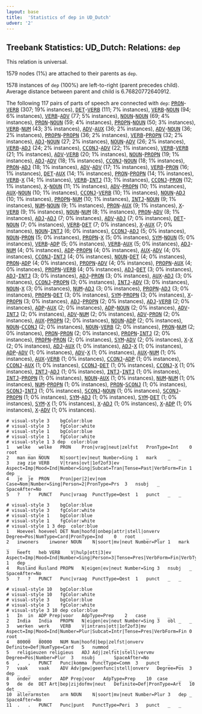 ```yaml
---
layout: base
title:  'Statistics of dep in UD_Dutch'
udver: '2'
---
```


## Treebank Statistics: UD_Dutch: Relations: `dep`

This relation is universal.

1579 nodes (1%) are attached to their parents as `dep`.

1578 instances of `dep` (100%) are left-to-right (parent precedes child).
Average distance between parent and child is 6.76820772640912.

The following 117 pairs of parts of speech are connected with `dep`: <tt><a href="nl-pos-PRON.html">PRON</a></tt>-<tt><a href="nl-pos-VERB.html">VERB</a></tt> (307; 19% instances), <tt><a href="nl-pos-DET.html">DET</a></tt>-<tt><a href="nl-pos-VERB.html">VERB</a></tt> (111; 7% instances), <tt><a href="nl-pos-VERB.html">VERB</a></tt>-<tt><a href="nl-pos-NOUN.html">NOUN</a></tt> (94; 6% instances), <tt><a href="nl-pos-VERB.html">VERB</a></tt>-<tt><a href="nl-pos-ADV.html">ADV</a></tt> (77; 5% instances), <tt><a href="nl-pos-NOUN.html">NOUN</a></tt>-<tt><a href="nl-pos-NOUN.html">NOUN</a></tt> (69; 4% instances), <tt><a href="nl-pos-PRON.html">PRON</a></tt>-<tt><a href="nl-pos-NOUN.html">NOUN</a></tt> (59; 4% instances), <tt><a href="nl-pos-PROPN.html">PROPN</a></tt>-<tt><a href="nl-pos-NOUN.html">NOUN</a></tt> (50; 3% instances), <tt><a href="nl-pos-VERB.html">VERB</a></tt>-<tt><a href="nl-pos-NUM.html">NUM</a></tt> (43; 3% instances), <tt><a href="nl-pos-ADV.html">ADV</a></tt>-<tt><a href="nl-pos-AUX.html">AUX</a></tt> (36; 2% instances), <tt><a href="nl-pos-ADV.html">ADV</a></tt>-<tt><a href="nl-pos-NOUN.html">NOUN</a></tt> (36; 2% instances), <tt><a href="nl-pos-PROPN.html">PROPN</a></tt>-<tt><a href="nl-pos-PROPN.html">PROPN</a></tt> (36; 2% instances), <tt><a href="nl-pos-VERB.html">VERB</a></tt>-<tt><a href="nl-pos-PROPN.html">PROPN</a></tt> (32; 2% instances), <tt><a href="nl-pos-ADJ.html">ADJ</a></tt>-<tt><a href="nl-pos-NOUN.html">NOUN</a></tt> (27; 2% instances), <tt><a href="nl-pos-NOUN.html">NOUN</a></tt>-<tt><a href="nl-pos-ADV.html">ADV</a></tt> (26; 2% instances), <tt><a href="nl-pos-VERB.html">VERB</a></tt>-<tt><a href="nl-pos-ADJ.html">ADJ</a></tt> (24; 2% instances), <tt><a href="nl-pos-CCONJ.html">CCONJ</a></tt>-<tt><a href="nl-pos-ADV.html">ADV</a></tt> (22; 1% instances), <tt><a href="nl-pos-VERB.html">VERB</a></tt>-<tt><a href="nl-pos-VERB.html">VERB</a></tt> (21; 1% instances), <tt><a href="nl-pos-ADV.html">ADV</a></tt>-<tt><a href="nl-pos-VERB.html">VERB</a></tt> (20; 1% instances), <tt><a href="nl-pos-NOUN.html">NOUN</a></tt>-<tt><a href="nl-pos-PROPN.html">PROPN</a></tt> (19; 1% instances), <tt><a href="nl-pos-ADJ.html">ADJ</a></tt>-<tt><a href="nl-pos-ADV.html">ADV</a></tt> (18; 1% instances), <tt><a href="nl-pos-CCONJ.html">CCONJ</a></tt>-<tt><a href="nl-pos-NOUN.html">NOUN</a></tt> (18; 1% instances), <tt><a href="nl-pos-PRON.html">PRON</a></tt>-<tt><a href="nl-pos-ADJ.html">ADJ</a></tt> (18; 1% instances), <tt><a href="nl-pos-ADV.html">ADV</a></tt>-<tt><a href="nl-pos-ADV.html">ADV</a></tt> (17; 1% instances), <tt><a href="nl-pos-VERB.html">VERB</a></tt>-<tt><a href="nl-pos-PRON.html">PRON</a></tt> (16; 1% instances), <tt><a href="nl-pos-DET.html">DET</a></tt>-<tt><a href="nl-pos-AUX.html">AUX</a></tt> (14; 1% instances), <tt><a href="nl-pos-PRON.html">PRON</a></tt>-<tt><a href="nl-pos-PROPN.html">PROPN</a></tt> (14; 1% instances), <tt><a href="nl-pos-VERB.html">VERB</a></tt>-<tt><a href="nl-pos-X.html">X</a></tt> (14; 1% instances), <tt><a href="nl-pos-VERB.html">VERB</a></tt>-<tt><a href="nl-pos-INTJ.html">INTJ</a></tt> (13; 1% instances), <tt><a href="nl-pos-CCONJ.html">CCONJ</a></tt>-<tt><a href="nl-pos-PRON.html">PRON</a></tt> (12; 1% instances), <tt><a href="nl-pos-X.html">X</a></tt>-<tt><a href="nl-pos-NOUN.html">NOUN</a></tt> (11; 1% instances), <tt><a href="nl-pos-ADV.html">ADV</a></tt>-<tt><a href="nl-pos-PROPN.html">PROPN</a></tt> (10; 1% instances), <tt><a href="nl-pos-AUX.html">AUX</a></tt>-<tt><a href="nl-pos-NOUN.html">NOUN</a></tt> (10; 1% instances), <tt><a href="nl-pos-CCONJ.html">CCONJ</a></tt>-<tt><a href="nl-pos-VERB.html">VERB</a></tt> (10; 1% instances), <tt><a href="nl-pos-NOUN.html">NOUN</a></tt>-<tt><a href="nl-pos-ADJ.html">ADJ</a></tt> (10; 1% instances), <tt><a href="nl-pos-PROPN.html">PROPN</a></tt>-<tt><a href="nl-pos-NUM.html">NUM</a></tt> (10; 1% instances), <tt><a href="nl-pos-INTJ.html">INTJ</a></tt>-<tt><a href="nl-pos-NOUN.html">NOUN</a></tt> (9; 1% instances), <tt><a href="nl-pos-NUM.html">NUM</a></tt>-<tt><a href="nl-pos-NOUN.html">NOUN</a></tt> (9; 1% instances), <tt><a href="nl-pos-PRON.html">PRON</a></tt>-<tt><a href="nl-pos-AUX.html">AUX</a></tt> (9; 1% instances), <tt><a href="nl-pos-X.html">X</a></tt>-<tt><a href="nl-pos-VERB.html">VERB</a></tt> (9; 1% instances), <tt><a href="nl-pos-NOUN.html">NOUN</a></tt>-<tt><a href="nl-pos-NUM.html">NUM</a></tt> (8; 1% instances), <tt><a href="nl-pos-PRON.html">PRON</a></tt>-<tt><a href="nl-pos-ADV.html">ADV</a></tt> (8; 1% instances), <tt><a href="nl-pos-ADJ.html">ADJ</a></tt>-<tt><a href="nl-pos-ADJ.html">ADJ</a></tt> (7; 0% instances), <tt><a href="nl-pos-ADV.html">ADV</a></tt>-<tt><a href="nl-pos-ADJ.html">ADJ</a></tt> (7; 0% instances), <tt><a href="nl-pos-DET.html">DET</a></tt>-<tt><a href="nl-pos-NOUN.html">NOUN</a></tt> (7; 0% instances), <tt><a href="nl-pos-VERB.html">VERB</a></tt>-<tt><a href="nl-pos-DET.html">DET</a></tt> (7; 0% instances), <tt><a href="nl-pos-X.html">X</a></tt>-<tt><a href="nl-pos-AUX.html">AUX</a></tt> (7; 0% instances), <tt><a href="nl-pos-NOUN.html">NOUN</a></tt>-<tt><a href="nl-pos-INTJ.html">INTJ</a></tt> (6; 0% instances), <tt><a href="nl-pos-CCONJ.html">CCONJ</a></tt>-<tt><a href="nl-pos-ADJ.html">ADJ</a></tt> (5; 0% instances), <tt><a href="nl-pos-NOUN.html">NOUN</a></tt>-<tt><a href="nl-pos-PRON.html">PRON</a></tt> (5; 0% instances), <tt><a href="nl-pos-PROPN.html">PROPN</a></tt>-<tt><a href="nl-pos-X.html">X</a></tt> (5; 0% instances), <tt><a href="nl-pos-SYM.html">SYM</a></tt>-<tt><a href="nl-pos-NOUN.html">NOUN</a></tt> (5; 0% instances), <tt><a href="nl-pos-VERB.html">VERB</a></tt>-<tt><a href="nl-pos-ADP.html">ADP</a></tt> (5; 0% instances), <tt><a href="nl-pos-VERB.html">VERB</a></tt>-<tt><a href="nl-pos-AUX.html">AUX</a></tt> (5; 0% instances), <tt><a href="nl-pos-ADJ.html">ADJ</a></tt>-<tt><a href="nl-pos-NUM.html">NUM</a></tt> (4; 0% instances), <tt><a href="nl-pos-ADP.html">ADP</a></tt>-<tt><a href="nl-pos-PROPN.html">PROPN</a></tt> (4; 0% instances), <tt><a href="nl-pos-AUX.html">AUX</a></tt>-<tt><a href="nl-pos-ADV.html">ADV</a></tt> (4; 0% instances), <tt><a href="nl-pos-CCONJ.html">CCONJ</a></tt>-<tt><a href="nl-pos-INTJ.html">INTJ</a></tt> (4; 0% instances), <tt><a href="nl-pos-NOUN.html">NOUN</a></tt>-<tt><a href="nl-pos-DET.html">DET</a></tt> (4; 0% instances), <tt><a href="nl-pos-PRON.html">PRON</a></tt>-<tt><a href="nl-pos-ADP.html">ADP</a></tt> (4; 0% instances), <tt><a href="nl-pos-PROPN.html">PROPN</a></tt>-<tt><a href="nl-pos-ADV.html">ADV</a></tt> (4; 0% instances), <tt><a href="nl-pos-PROPN.html">PROPN</a></tt>-<tt><a href="nl-pos-AUX.html">AUX</a></tt> (4; 0% instances), <tt><a href="nl-pos-PROPN.html">PROPN</a></tt>-<tt><a href="nl-pos-VERB.html">VERB</a></tt> (4; 0% instances), <tt><a href="nl-pos-ADJ.html">ADJ</a></tt>-<tt><a href="nl-pos-DET.html">DET</a></tt> (3; 0% instances), <tt><a href="nl-pos-ADJ.html">ADJ</a></tt>-<tt><a href="nl-pos-INTJ.html">INTJ</a></tt> (3; 0% instances), <tt><a href="nl-pos-ADJ.html">ADJ</a></tt>-<tt><a href="nl-pos-PRON.html">PRON</a></tt> (3; 0% instances), <tt><a href="nl-pos-AUX.html">AUX</a></tt>-<tt><a href="nl-pos-ADJ.html">ADJ</a></tt> (3; 0% instances), <tt><a href="nl-pos-CCONJ.html">CCONJ</a></tt>-<tt><a href="nl-pos-PROPN.html">PROPN</a></tt> (3; 0% instances), <tt><a href="nl-pos-INTJ.html">INTJ</a></tt>-<tt><a href="nl-pos-ADV.html">ADV</a></tt> (3; 0% instances), <tt><a href="nl-pos-NOUN.html">NOUN</a></tt>-<tt><a href="nl-pos-X.html">X</a></tt> (3; 0% instances), <tt><a href="nl-pos-NUM.html">NUM</a></tt>-<tt><a href="nl-pos-ADJ.html">ADJ</a></tt> (3; 0% instances), <tt><a href="nl-pos-PROPN.html">PROPN</a></tt>-<tt><a href="nl-pos-ADJ.html">ADJ</a></tt> (3; 0% instances), <tt><a href="nl-pos-PROPN.html">PROPN</a></tt>-<tt><a href="nl-pos-DET.html">DET</a></tt> (3; 0% instances), <tt><a href="nl-pos-SYM.html">SYM</a></tt>-<tt><a href="nl-pos-PROPN.html">PROPN</a></tt> (3; 0% instances), <tt><a href="nl-pos-X.html">X</a></tt>-<tt><a href="nl-pos-PROPN.html">PROPN</a></tt> (3; 0% instances), <tt><a href="nl-pos-ADJ.html">ADJ</a></tt>-<tt><a href="nl-pos-PROPN.html">PROPN</a></tt> (2; 0% instances), <tt><a href="nl-pos-ADJ.html">ADJ</a></tt>-<tt><a href="nl-pos-VERB.html">VERB</a></tt> (2; 0% instances), <tt><a href="nl-pos-ADP.html">ADP</a></tt>-<tt><a href="nl-pos-AUX.html">AUX</a></tt> (2; 0% instances), <tt><a href="nl-pos-ADP.html">ADP</a></tt>-<tt><a href="nl-pos-NOUN.html">NOUN</a></tt> (2; 0% instances), <tt><a href="nl-pos-ADV.html">ADV</a></tt>-<tt><a href="nl-pos-INTJ.html">INTJ</a></tt> (2; 0% instances), <tt><a href="nl-pos-ADV.html">ADV</a></tt>-<tt><a href="nl-pos-NUM.html">NUM</a></tt> (2; 0% instances), <tt><a href="nl-pos-ADV.html">ADV</a></tt>-<tt><a href="nl-pos-PRON.html">PRON</a></tt> (2; 0% instances), <tt><a href="nl-pos-AUX.html">AUX</a></tt>-<tt><a href="nl-pos-PROPN.html">PROPN</a></tt> (2; 0% instances), <tt><a href="nl-pos-NOUN.html">NOUN</a></tt>-<tt><a href="nl-pos-ADP.html">ADP</a></tt> (2; 0% instances), <tt><a href="nl-pos-NOUN.html">NOUN</a></tt>-<tt><a href="nl-pos-CCONJ.html">CCONJ</a></tt> (2; 0% instances), <tt><a href="nl-pos-NOUN.html">NOUN</a></tt>-<tt><a href="nl-pos-VERB.html">VERB</a></tt> (2; 0% instances), <tt><a href="nl-pos-PRON.html">PRON</a></tt>-<tt><a href="nl-pos-NUM.html">NUM</a></tt> (2; 0% instances), <tt><a href="nl-pos-PRON.html">PRON</a></tt>-<tt><a href="nl-pos-PRON.html">PRON</a></tt> (2; 0% instances), <tt><a href="nl-pos-PROPN.html">PROPN</a></tt>-<tt><a href="nl-pos-INTJ.html">INTJ</a></tt> (2; 0% instances), <tt><a href="nl-pos-PROPN.html">PROPN</a></tt>-<tt><a href="nl-pos-PRON.html">PRON</a></tt> (2; 0% instances), <tt><a href="nl-pos-SYM.html">SYM</a></tt>-<tt><a href="nl-pos-ADV.html">ADV</a></tt> (2; 0% instances), <tt><a href="nl-pos-X.html">X</a></tt>-<tt><a href="nl-pos-X.html">X</a></tt> (2; 0% instances), <tt><a href="nl-pos-ADJ.html">ADJ</a></tt>-<tt><a href="nl-pos-AUX.html">AUX</a></tt> (1; 0% instances), <tt><a href="nl-pos-ADJ.html">ADJ</a></tt>-<tt><a href="nl-pos-X.html">X</a></tt> (1; 0% instances), <tt><a href="nl-pos-ADP.html">ADP</a></tt>-<tt><a href="nl-pos-ADV.html">ADV</a></tt> (1; 0% instances), <tt><a href="nl-pos-ADV.html">ADV</a></tt>-<tt><a href="nl-pos-X.html">X</a></tt> (1; 0% instances), <tt><a href="nl-pos-AUX.html">AUX</a></tt>-<tt><a href="nl-pos-NUM.html">NUM</a></tt> (1; 0% instances), <tt><a href="nl-pos-AUX.html">AUX</a></tt>-<tt><a href="nl-pos-VERB.html">VERB</a></tt> (1; 0% instances), <tt><a href="nl-pos-CCONJ.html">CCONJ</a></tt>-<tt><a href="nl-pos-ADP.html">ADP</a></tt> (1; 0% instances), <tt><a href="nl-pos-CCONJ.html">CCONJ</a></tt>-<tt><a href="nl-pos-AUX.html">AUX</a></tt> (1; 0% instances), <tt><a href="nl-pos-CCONJ.html">CCONJ</a></tt>-<tt><a href="nl-pos-DET.html">DET</a></tt> (1; 0% instances), <tt><a href="nl-pos-CCONJ.html">CCONJ</a></tt>-<tt><a href="nl-pos-X.html">X</a></tt> (1; 0% instances), <tt><a href="nl-pos-INTJ.html">INTJ</a></tt>-<tt><a href="nl-pos-ADJ.html">ADJ</a></tt> (1; 0% instances), <tt><a href="nl-pos-INTJ.html">INTJ</a></tt>-<tt><a href="nl-pos-INTJ.html">INTJ</a></tt> (1; 0% instances), <tt><a href="nl-pos-INTJ.html">INTJ</a></tt>-<tt><a href="nl-pos-PROPN.html">PROPN</a></tt> (1; 0% instances), <tt><a href="nl-pos-NOUN.html">NOUN</a></tt>-<tt><a href="nl-pos-AUX.html">AUX</a></tt> (1; 0% instances), <tt><a href="nl-pos-NUM.html">NUM</a></tt>-<tt><a href="nl-pos-NUM.html">NUM</a></tt> (1; 0% instances), <tt><a href="nl-pos-NUM.html">NUM</a></tt>-<tt><a href="nl-pos-PROPN.html">PROPN</a></tt> (1; 0% instances), <tt><a href="nl-pos-PRON.html">PRON</a></tt>-<tt><a href="nl-pos-SCONJ.html">SCONJ</a></tt> (1; 0% instances), <tt><a href="nl-pos-SCONJ.html">SCONJ</a></tt>-<tt><a href="nl-pos-INTJ.html">INTJ</a></tt> (1; 0% instances), <tt><a href="nl-pos-SCONJ.html">SCONJ</a></tt>-<tt><a href="nl-pos-NOUN.html">NOUN</a></tt> (1; 0% instances), <tt><a href="nl-pos-SCONJ.html">SCONJ</a></tt>-<tt><a href="nl-pos-PROPN.html">PROPN</a></tt> (1; 0% instances), <tt><a href="nl-pos-SYM.html">SYM</a></tt>-<tt><a href="nl-pos-ADJ.html">ADJ</a></tt> (1; 0% instances), <tt><a href="nl-pos-SYM.html">SYM</a></tt>-<tt><a href="nl-pos-DET.html">DET</a></tt> (1; 0% instances), <tt><a href="nl-pos-SYM.html">SYM</a></tt>-<tt><a href="nl-pos-X.html">X</a></tt> (1; 0% instances), <tt><a href="nl-pos-X.html">X</a></tt>-<tt><a href="nl-pos-ADJ.html">ADJ</a></tt> (1; 0% instances), <tt><a href="nl-pos-X.html">X</a></tt>-<tt><a href="nl-pos-ADP.html">ADP</a></tt> (1; 0% instances), <tt><a href="nl-pos-X.html">X</a></tt>-<tt><a href="nl-pos-ADV.html">ADV</a></tt> (1; 0% instances).


~~~ conllu
# visual-style 3	bgColor:blue
# visual-style 3	fgColor:white
# visual-style 1	bgColor:blue
# visual-style 1	fgColor:white
# visual-style 1 3 dep	color:blue
1	welke	welke	PRON	Pron|vrag|neut|zelfst	PronType=Int	0	root	_	_
2	man	man	NOUN	N|soort|ev|neut	Number=Sing	1	mark	_	_
3	zag	zie	VERB	V|trans|ovt|1of2of3|ev	Aspect=Imp|Mood=Ind|Number=Sing|Subcat=Tran|Tense=Past|VerbForm=Fin	1	dep	_	_
4	je	je	PRON	Pron|per|2|ev|nom	Case=Nom|Number=Sing|Person=2|PronType=Prs	3	nsubj	_	SpaceAfter=No
5	?	?	PUNCT	Punc|vraag	PunctType=Qest	1	punct	_	_

~~~


~~~ conllu
# visual-style 3	bgColor:blue
# visual-style 3	fgColor:white
# visual-style 1	bgColor:blue
# visual-style 1	fgColor:white
# visual-style 1 3 dep	color:blue
1	Hoeveel	hoeveel	DET	Num|hoofd|onbep|attr|stell|onverv	Degree=Pos|NumType=Card|PronType=Ind	0	root	_	_
2	inwoners	inwoner	NOUN	N|soort|mv|neut	Number=Plur	1	mark	_	_
3	heeft	heb	VERB	V|hulp|ott|3|ev	Aspect=Imp|Mood=Ind|Number=Sing|Person=3|Tense=Pres|VerbForm=Fin|VerbType=Mod	1	dep	_	_
4	Rusland	Rusland	PROPN	N|eigen|ev|neut	Number=Sing	3	nsubj	_	SpaceAfter=No
5	?	?	PUNCT	Punc|vraag	PunctType=Qest	1	punct	_	_

~~~


~~~ conllu
# visual-style 10	bgColor:blue
# visual-style 10	fgColor:white
# visual-style 3	bgColor:blue
# visual-style 3	fgColor:white
# visual-style 3 10 dep	color:blue
1	In	in	ADP	Prep|voor	AdpType=Prep	2	case	_	_
2	India	India	PROPN	N|eigen|ev|neut	Number=Sing	3	obl	_	_
3	werken	werk	VERB	V|intrans|ott|1of2of3|mv	Aspect=Imp|Mood=Ind|Number=Plur|Subcat=Intr|Tense=Pres|VerbForm=Fin	0	root	_	_
4	80000	80000	NUM	Num|hoofd|bep|zelfst|onverv	Definite=Def|NumType=Card	5	nummod	_	_
5	religieuzen	religieus	ADJ	Adj|zelfst|stell|vervmv	Degree=Pos|Number=Plur	3	nsubj	_	SpaceAfter=No
6	,	,	PUNCT	Punc|komma	PunctType=Comm	3	punct	_	_
7	vaak	vaak	ADV	Adv|gew|geenfunc|stell|onverv	Degree=Pos	3	dep	_	_
8	onder	onder	ADP	Prep|voor	AdpType=Prep	10	case	_	_
9	de	de	DET	Art|bep|zijdofmv|neut	Definite=Def|PronType=Art	10	det	_	_
10	allerarmsten	arm	NOUN	N|soort|mv|neut	Number=Plur	3	dep	_	SpaceAfter=No
11	.	.	PUNCT	Punc|punt	PunctType=Peri	3	punct	_	_

~~~


